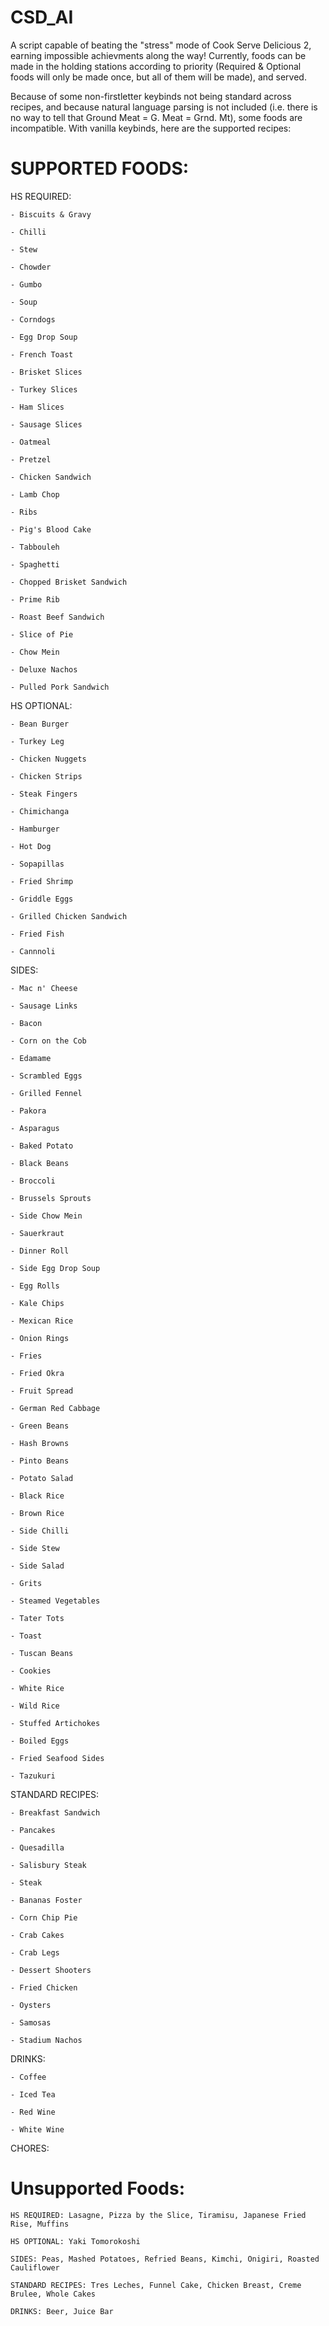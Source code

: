 # CSD_AI

A script capable of beating the "stress" mode of Cook Serve Delicious 2, earning impossible achievments along the way! Currently, foods can be made in the holding stations according to priority (Required & Optional foods will only be made once, but all of them will be made), and served.

Because of some non-firstletter keybinds not being standard across recipes, and because natural language parsing is not included (i.e. there is no way to tell that Ground Meat = G. Meat = Grnd. Mt), some foods are incompatible. With vanilla keybinds, here are the supported recipes:

# SUPPORTED FOODS:

  HS REQUIRED: 
  
    - Biscuits & Gravy
    
    - Chilli
    
    - Stew
    
    - Chowder
    
    - Gumbo
    
    - Soup
    
    - Corndogs
    
    - Egg Drop Soup
    
    - French Toast
    
    - Brisket Slices
    
    - Turkey Slices
    
    - Ham Slices
    
    - Sausage Slices
    
    - Oatmeal
    
    - Pretzel
    
    - Chicken Sandwich
    
    - Lamb Chop
    
    - Ribs
   
    - Pig's Blood Cake
   
    - Tabbouleh
   
    - Spaghetti
    
    - Chopped Brisket Sandwich
    
    - Prime Rib
    
    - Roast Beef Sandwich
    
    - Slice of Pie
    
    - Chow Mein
    
    - Deluxe Nachos
    
    - Pulled Pork Sandwich
    
  HS OPTIONAL:
     
    - Bean Burger
    
    - Turkey Leg
    
    - Chicken Nuggets
    
    - Chicken Strips
    
    - Steak Fingers
    
    - Chimichanga
    
    - Hamburger
    
    - Hot Dog
    
    - Sopapillas
    
    - Fried Shrimp
    
    - Griddle Eggs
    
    - Grilled Chicken Sandwich
    
    - Fried Fish
    
    - Cannnoli  
   
    
  SIDES:
  
    - Mac n' Cheese
    
    - Sausage Links 
    
    - Bacon
    
    - Corn on the Cob
    
    - Edamame
    
    - Scrambled Eggs
    
    - Grilled Fennel
    
    - Pakora
    
    - Asparagus
    
    - Baked Potato
    
    - Black Beans
    
    - Broccoli
    
    - Brussels Sprouts
    
    - Side Chow Mein
    
    - Sauerkraut
    
    - Dinner Roll
    
    - Side Egg Drop Soup
    
    - Egg Rolls
    
    - Kale Chips
    
    - Mexican Rice
    
    - Onion Rings
   
    - Fries
    
    - Fried Okra
    
    - Fruit Spread
    
    - German Red Cabbage
    
    - Green Beans
    
    - Hash Browns
    
    - Pinto Beans
    
    - Potato Salad
    
    - Black Rice
    
    - Brown Rice
    
    - Side Chilli
    
    - Side Stew
    
    - Side Salad
    
    - Grits
    
    - Steamed Vegetables
    
    - Tater Tots
    
    - Toast
    
    - Tuscan Beans
    
    - Cookies
    
    - White Rice
    
    - Wild Rice
    
    - Stuffed Artichokes
    
    - Boiled Eggs
    
    - Fried Seafood Sides
    
    - Tazukuri
    
STANDARD RECIPES:

    - Breakfast Sandwich
    
    - Pancakes
    
    - Quesadilla
    
    - Salisbury Steak
    
    - Steak
    
    - Bananas Foster
    
    - Corn Chip Pie
    
    - Crab Cakes
    
    - Crab Legs
    
    - Dessert Shooters
    
    - Fried Chicken
    
    - Oysters
    
    - Samosas
    
    - Stadium Nachos
    
DRINKS:

    - Coffee
    
    - Iced Tea
    
    - Red Wine
    
    - White Wine
    
CHORES:
    
# Unsupported Foods:

    HS REQUIRED: Lasagne, Pizza by the Slice, Tiramisu, Japanese Fried Rise, Muffins
    
    HS OPTIONAL: Yaki Tomorokoshi
    
    SIDES: Peas, Mashed Potatoes, Refried Beans, Kimchi, Onigiri, Roasted Cauliflower
    
    STANDARD RECIPES: Tres Leches, Funnel Cake, Chicken Breast, Creme Brulee, Whole Cakes

    DRINKS: Beer, Juice Bar
